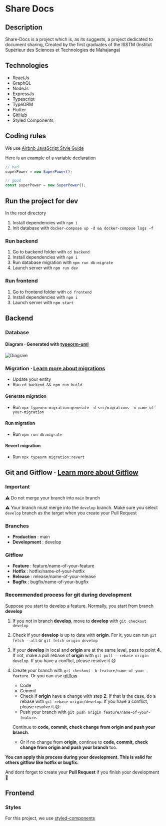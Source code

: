 # Share Docs

## Description

Share-Docs is a project which is, as its suggests, a project dedicated to document sharing, Created by the first graduates of the ISSTM (Institut Supérieur des Sciences et Technologies de Mahajanga)

## Technologies

- ReactJs
- GraphQL
- NodeJs
- ExpressJs
- Typescript
- TypeORM
- Flutter
- GitHub
- Styled Components

## Coding rules

We use [Airbnb JavaScript Style Guide](https://github.com/airbnb/javascript)

Here is an example of a variable declaration

```javascript
// bad
superPower = new SuperPower();

// good
const superPower = new SuperPower();
```

## Run the project for dev

In the root directory

1. Install dependencies with `npm i`
2. Init database with `docker-compose up -d && docker-compose logs -f`

### Run backend

1. Go to backend folder with `cd backend`
2. Install dependencies with `npm i`
3. Run database migration with `npm run db:migrate`
4. Launch server with `npm run dev`

### Run frontend

1. Go to frontend folder with `cd frontend`
2. Install dependencies with `npm i`
3. Launch server with `npm start`

## Backend

### Database

#### Diagram &middot; Generated with [typeorm-uml](https://github.com/eugene-manuilov/typeorm-uml)

![Diagram](http://www.plantuml.com/plantuml/svg/tLLHRzem47xFhxXrqWGIYErXUwZIg1cbD9fA9vPksZIfCl4HB18RsSueA_ptsIP0ICVWQPgMIC6-xxixt_cpkLIQI5tacUUze3Xc746JKOODv2J75j2H_Mq2Sitq0ixyKU0GlpCAldD_BBW6nNxYnPlNa8XCo8jKaaNGAFtyZcK4Pxleioak6ezDU1eppEWAJ43VEPvV4JdjYumY7meQ-AyCCV0x3WlWqIRS1XdNWwmZl0pTyyntwsSCHSv_vzcxjg_np94oqfQO24ch8Rm9emXAeqIX5pDKQqEEUY9eEKcOJ3BqF2rce0MCXDOY1yfCDCq4zpmrPNn69Cb1Ye9JauEZXBSLUsQMQSE3a2Pm1L0JGiMSyHJ695DOGIQ4qxbaMYCliGgOP4GfUFB0FEz9CarTugwj2kOJfj4XePHYlZOg9Ab4v6iFqmIKDM3bcGgTHk1A94Lkf65qKeuKD86eojIcTdiEZ4Bp7A91tEltXc3CvMw0KLQ65klUXCEm6nlqSpZy6WtwLPRfpFGWoGa24g8n5N8HxMNo_UiFGR0ZIIHQo0ESJJR7GXfgougZszwdEBpz25-Y-ERkFdOM-7Otw3NUDQkBB6RqTBVLjeynILlctALbzzpeXCRP8tQi9VzWjVSAPGiAyothNGzFADWI_rZqXeWvOTbHrioSZRcH-54Y-K7CDNcKzdVRs2tLtjhedc7Ppyhy_rNHzefviCUbLPlNhg67sf7Q056zAMlOi6k8oRkxqrRBTdkvhBJvEUOaxRciUvRArkpPQoijiQtr06x7ddU9dDf_y5y0)

### Migration &middot; [Learn more about migrations](https://typeorm.io/#/migrations)

- Update your entity
- Run `cd backend && npm run build`

#### Generate migration

- Run `npx typeorm migration:generate -d src/migrations -n name-of-your-migration`

#### Run migration

- Run `npm run db:migrate`

#### Revert migration

- Run `npx typeorm migration:revert`

## Git and Gitflow &middot; [Learn more about Gitflow](http://danielkummer.github.io/git-flow-cheatsheet/index.fr_FR.html)

### Important

:warning: Do not merge your branch into `main` branch

:warning: Your branch must merge into the `develop` branch. Make sure you select `develop` branch as the target when you create your Pull Request

### Branches

- **Production** : main
- **Development** : develop

### Gitflow

- **Feature** : feature/name-of-your-feature
- **Hotfix** : hotfix/name-of-your-hotfix
- **Release** : release/name-of-your-release
- **Bugfix** : bugfix/name-of-your-bugfix

### Recommended process for git during development

Suppose you start to develop a feature. Normally, you start from branch **develop**

1. If you not in branch **develop**, move to **develop** with `git checkout develop`
2. Check if your **develop** is up to date with **origin**. For it, you can run `git fetch --all` or `git fetch origin develop`
3. If your **develop** in local and **origin** are at the same level, pass to point **4**. If not, make a pull rebase of **origin** with `git pull --rebase origin develop`. If you have a conflict, please resolve it :smile:
4. Create your branch with `git checkout -b feature/name-of-your-feature`. Or you can use [gitflow](http://danielkummer.github.io/git-flow-cheatsheet/index.fr_FR.html)

   - Code
   - Commit
   - Check if **origin** have a change with step **2**. If that is the case, do a rebase with `git rebase origin/develop`. If you have a conflict, please resolve it :smile:.
   - Push your branch with `git push origin feature/name-of-your-feature`.

   Continue to **code, commit, check change from origin and push your branch**.

   - Or if no change from **origin**, continue to **code, commit, check change from origin and push your branch** too.

**You can apply this process during your development. This is valid for others gitflow like hotfix or bugfix.**

And dont forget to create your **Pull Request** if you finish your development :clap:

## Frontend

### Styles

For this project, we use [styled-components](https://styled-components.com)
